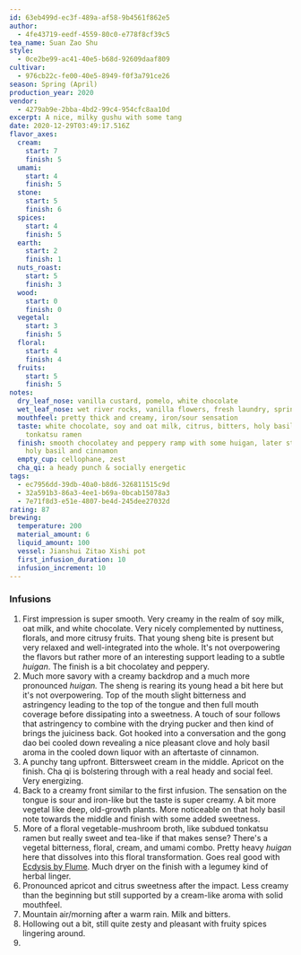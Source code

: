 ```yaml
---
id: 63eb499d-ec3f-489a-af58-9b4561f862e5
author:
  - 4fe43719-eedf-4559-80c0-e778f8cf39c5
tea_name: Suan Zao Shu
style:
  - 0ce2be99-ac41-40e5-b68d-92609daaf809
cultivar:
  - 976cb22c-fe00-40e5-8949-f0f3a791ce26
season: Spring (April)
production_year: 2020
vendor:
  - 4279ab9e-2bba-4bd2-99c4-954cfc8aa10d
excerpt: A nice, milky gushu with some tang
date: 2020-12-29T03:49:17.516Z
flavor_axes:
  cream:
    start: 7
    finish: 5
  umami:
    start: 4
    finish: 5
  stone:
    start: 5
    finish: 6
  spices:
    start: 4
    finish: 5
  earth:
    start: 2
    finish: 1
  nuts_roast:
    start: 5
    finish: 3
  wood:
    start: 0
    finish: 0
  vegetal:
    start: 3
    finish: 5
  floral:
    start: 4
    finish: 4
  fruits:
    start: 5
    finish: 5
notes:
  dry_leaf_nose: vanilla custard, pomelo, white chocolate
  wet_leaf_nose: wet river rocks, vanilla flowers, fresh laundry, spring air, cherries
  mouthfeel: pretty thick and creamy, iron/sour sensation
  taste: white chocolate, soy and oat milk, citrus, bitters, holy basil, subdued
    tonkatsu ramen
  finish: smooth chocolatey and peppery ramp with some huigan, later steeps reveal
    holy basil and cinnamon
  empty_cup: cellophane, zest
  cha_qi: a heady punch & socially energetic
tags:
  - ec7956dd-39db-40a0-b8d6-326811515c9d
  - 32a591b3-86a3-4ee1-b69a-0bcab15078a3
  - 7e71f8d3-e51e-4807-be4d-245dee27032d
rating: 87
brewing:
  temperature: 200
  material_amount: 6
  liquid_amount: 100
  vessel: Jianshui Zitao Xishi pot
  first_infusion_duration: 10
  infusion_increment: 10
---
```

### Infusions

1. First impression is super smooth. Very creamy in the realm of soy milk, oat milk, and white chocolate. Very nicely complemented by nuttiness, florals, and more citrusy fruits. That young sheng bite is present but very relaxed and well-integrated into the whole. It's not overpowering the flavors but rather more of an interesting support leading to a subtle *huigan*. The finish is a bit chocolatey and peppery.
2. Much more savory with a creamy backdrop and a much more pronounced *huigan.* The sheng is rearing its young head a bit here but it's not overpowering. Top of the mouth slight bitterness and astringency leading to the top of the tongue and then full mouth coverage before dissipating into a sweetness. A touch of sour follows that astringency to combine with the drying pucker and then kind of brings the juiciness back. Got hooked into a conversation and the gong dao bei cooled down revealing a nice pleasant clove and holy basil aroma in the cooled down liquor with an aftertaste of cinnamon.
3. A punchy tang upfront. Bittersweet cream in the middle. Apricot on the finish. Cha qi is bolstering through with a real heady and social feel. Very energizing.
4. Back to a creamy front similar to the first infusion. The sensation on the tongue is sour and iron-like but the taste is super creamy. A bit more vegetal like deep, old-growth plants. More noticeable on that holy basil note towards the middle and finish with some added sweetness.
5. More of a floral vegetable-mushroom broth, like subdued tonkatsu ramen but really sweet and tea-like if that makes sense? There's a vegetal bitterness, floral, cream, and umami combo. Pretty heavy *huigan* here that dissolves into this floral transformation. Goes real good with [Ecdysis by Flume](https://open.spotify.com/track/1EFPehJv13my9zvLFzGE8Z?si=aNZwBGL-Rdi9TPezZuOakA). Much dryer on the finish with a legumey kind of herbal linger.
6. Pronounced apricot and citrus sweetness after the impact. Less creamy than the beginning but still supported by a cream-like aroma with solid mouthfeel.
7. Mountain air/morning after a warm rain. Milk and bitters.
8. Hollowing out a bit, still quite zesty and pleasant with fruity spices lingering around.
9.